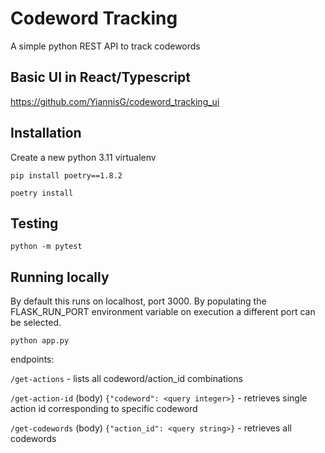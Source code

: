 # Codeword Tracking
A simple python REST API to track codewords

## Basic UI in React/Typescript

https://github.com/YiannisG/codeword_tracking_ui

## Installation
Create a new python 3.11 virtualenv

`pip install poetry==1.8.2`

`poetry install`

## Testing

`python -m pytest`

## Running locally

By default this runs on localhost, port 3000. By populating the FLASK_RUN_PORT environment variable on execution a different port can be selected.

`python app.py`

endpoints:

`/get-actions` - lists all codeword/action_id combinations

`/get-action-id`  (body) `{"codeword": <query integer>}` - retrieves single action id corresponding to specific codeword

`/get-codewords`  (body) `{"action_id": <query string>}` - retrieves all codewords 
